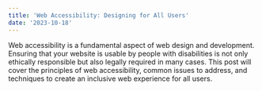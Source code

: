 ```yaml
---
title: 'Web Accessibility: Designing for All Users'
date: '2023-10-18'
---
```


Web accessibility is a fundamental aspect of web design and development. Ensuring that your website is usable by people with disabilities is not only ethically responsible but also legally required in many cases. This post will cover the principles of web accessibility, common issues to address, and techniques to create an inclusive web experience for all users.